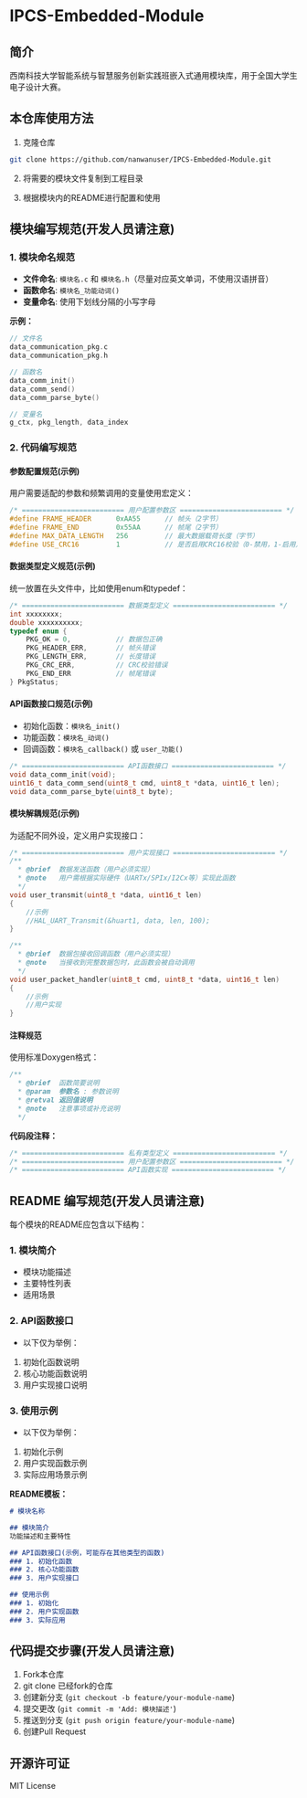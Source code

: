 # IPCS-Embedded-Module

## 简介

西南科技大学智能系统与智慧服务创新实践班嵌入式通用模块库，用于全国大学生电子设计大赛。

## 本仓库使用方法

1. 克隆仓库
```bash
git clone https://github.com/nanwanuser/IPCS-Embedded-Module.git
```

2. 将需要的模块文件复制到工程目录

3. 根据模块内的README进行配置和使用

## 模块编写规范(开发人员请注意)

### 1. 模块命名规范

- **文件命名**: `模块名.c` 和 `模块名.h`（尽量对应英文单词，不使用汉语拼音）
- **函数命名**: `模块名_功能动词()`
- **变量命名**: 使用下划线分隔的小写字母

**示例：**
```c
// 文件名
data_communication_pkg.c
data_communication_pkg.h

// 函数名
data_comm_init()
data_comm_send()
data_comm_parse_byte()

// 变量名
g_ctx, pkg_length, data_index
```

### 2. 代码编写规范

#### 参数配置规范(示例)
用户需要适配的参数和频繁调用的变量使用宏定义：

```c
/* ========================= 用户配置参数区 ========================= */
#define FRAME_HEADER      0xAA55      // 帧头（2字节）
#define FRAME_END         0x55AA      // 帧尾（2字节）
#define MAX_DATA_LENGTH   256         // 最大数据载荷长度（字节）
#define USE_CRC16         1           // 是否启用CRC16校验（0-禁用，1-启用）
```

#### 数据类型定义规范(示例)
统一放置在头文件中，比如使用enum和typedef：

```c
/* ========================= 数据类型定义 ========================= */
int xxxxxxxx;
double xxxxxxxxxx;
typedef enum {
    PKG_OK = 0,           // 数据包正确
    PKG_HEADER_ERR,       // 帧头错误
    PKG_LENGTH_ERR,       // 长度错误
    PKG_CRC_ERR,          // CRC校验错误
    PKG_END_ERR           // 帧尾错误
} PkgStatus;
```

#### API函数接口规范(示例)
- 初始化函数：`模块名_init()`
- 功能函数：`模块名_动词()`
- 回调函数：`模块名_callback()` 或 `user_功能()`

```c
/* ========================= API函数接口 ========================= */
void data_comm_init(void);
uint16_t data_comm_send(uint8_t cmd, uint8_t *data, uint16_t len);
void data_comm_parse_byte(uint8_t byte);
```

#### 模块解耦规范(示例)
为适配不同外设，定义用户实现接口：

```c
/* ========================= 用户实现接口 ========================= */
/**
  * @brief  数据发送函数（用户必须实现）
  * @note   用户需根据实际硬件（UARTx/SPIx/I2Cx等）实现此函数
  */
void user_transmit(uint8_t *data, uint16_t len)
{   
    //示例
    //HAL_UART_Transmit(&huart1, data, len, 100);
}

/**
  * @brief  数据包接收回调函数（用户必须实现）
  * @note   当接收到完整数据包时，此函数会被自动调用
  */
void user_packet_handler(uint8_t cmd, uint8_t *data, uint16_t len)
{
    //示例
    //用户实现
}
```

#### 注释规范
使用标准Doxygen格式：

```c
/**
  * @brief  函数简要说明
  * @param  参数名 : 参数说明
  * @retval 返回值说明
  * @note   注意事项或补充说明
  */
```

**代码段注释：**
```c
/* ========================= 私有类型定义 ========================= */
/* ========================= 用户配置参数区 ========================= */
/* ========================= API函数实现 ========================= */
```

## README 编写规范(开发人员请注意)

每个模块的README应包含以下结构：

### 1. 模块简介
- 模块功能描述
- 主要特性列表
- 适用场景

### 2. API函数接口
- 以下仅为举例：
1. 初始化函数说明
2. 核心功能函数说明
3. 用户实现接口说明

### 3. 使用示例
- 以下仅为举例：
1. 初始化示例
2. 用户实现函数示例  
3. 实际应用场景示例

**README模板：**
```markdown
# 模块名称

## 模块简介
功能描述和主要特性

## API函数接口(示例，可能存在其他类型的函数)
### 1. 初始化函数
### 2. 核心功能函数
### 3. 用户实现接口

## 使用示例
### 1. 初始化
### 2. 用户实现函数
### 3. 实际应用
```

## 代码提交步骤(开发人员请注意)
1. Fork本仓库
2. git clone 已经fork的仓库
3. 创建新分支 (`git checkout -b feature/your-module-name`)
4. 提交更改 (`git commit -m 'Add: 模块描述'`)
5. 推送到分支 (`git push origin feature/your-module-name`)
6. 创建Pull Request

## 开源许可证

MIT License